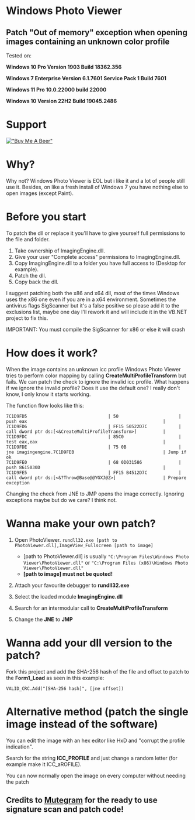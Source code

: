 # Windows Photo Viewer

## Patch "Out of memory" exception when opening images containing an unknown color profile

Tested on: 

**Windows 10 Pro Version 1903 Build 18362.356**

**Windows 7 Enterprise Version 6.1.7601 Service Pack 1 Build 7601**

**Windows 11 Pro 10.0.22000 build 22000**

**Windows 10 Version 22H2 Build 19045.2486**

# Support

[!["Buy Me A Beer"](https://www.buymeacoffee.com/assets/img/custom_images/orange_img.png)](https://www.buymeacoffee.com/paaaulz)

# Why?

Why not?
Windows Photo Viewer is EOL but i like it and a lot of people still use it. Besides, on like a fresh install of Windows 7 you have nothing else to open images (except Paint).

# Before you start

To patch the dll or replace it you'll have to give yourself full permissions to the file and folder.

1) Take ownership of ImagingEngine.dll.
2) Give your user "Complete access" permissions to ImagingEngine.dll.
3) Copy ImagingEngine.dll to a folder you have full access to (Desktop for example).
4) Patch the dll.
5) Copy back the dll.

I suggest patching both the x86 and x64 dll, most of the times Windows uses the x86 one even if you are in a x64 environment.
Sometimes the antivirus flags SigScanner but it's a false positive so please add it to the exclusions list, maybe one day I'll rework it and will include it in the VB.NET project to fix this.

IMPORTANT: You must compile the SigScanner for x86 or else it will crash

# How does it work?

When the image contains an unknown icc profile Windows Photo Viewer tries to perform color mapping by calling **CreateMultiProfileTransform** but fails. We can patch the check to ignore the invalid icc profile.
What happens if we ignore the invalid profile? Does it use the default one? I really don't know, I only know it starts working.

The function flow looks like this:

```
7C1D9FD5                               | 50                       | push eax                                                    |
7C1D9FD6                               | FF15 50522D7C            | call dword ptr ds:[<&CreateMultiProfileTransform>]          |
7C1D9FDC                               | 85C0                     | test eax,eax                                                |
7C1D9FDE                               | 75 0B                    | jne imagingengine.7C1D9FEB                                  | Jump if ok
7C1D9FE0                               | 68 0D031586              | push 8615030D                                               |
7C1D9FE5                               | FF15 B4512D7C            | call dword ptr ds:[<&?Throw@Base@@YGXJ@Z>]                  | Prepare exception
```

Changing the check from JNE to JMP opens the image correctly. Ignoring exceptions maybe but do we care? I think not.

# Wanna make your own patch?

1) Open PhotoViewer. ```rundll32.exe [path to PhotoViewer.dll],ImageView_Fullscreen [path to image]```

    - [path to PhotoViewer.dll] is usually ```"C:\Program Files\Windows Photo Viewer\PhotoViewer.dll"``` or ```"C:\Program Files (x86)\Windows Photo Viewer\PhotoViewer.dll"```
    - **[path to image] must not be quoted!**

2) Attach your favourite debugger to **rundll32.exe**
3) Select the loaded module **ImagingEngine.dll**
4) Search for an intermodular call to **CreateMultiProfileTransform**
5) Change the **JNE** to **JMP**

# Wanna add your dll version to the patch?

Fork this project and add the SHA-256 hash of the file and offset to patch to the **Form1_Load** as seen in this example:

```vb.net
VALID_CRC.Add("[SHA-256 hash]", [jne offset])
```

# Alternative method (patch the single image instead of the software)

You can edit the image with an hex editor like HxD and "corrupt the profile indication".

Search for the string **ICC_PROFILE** and just change a random letter (for example make it ICC_aROFILE).

You can now normally open the image on every computer without needing the patch

## Credits to [Mutegram](https://github.com/mxs42/mutegram/tree/master) for the ready to use signature scan and patch code!
